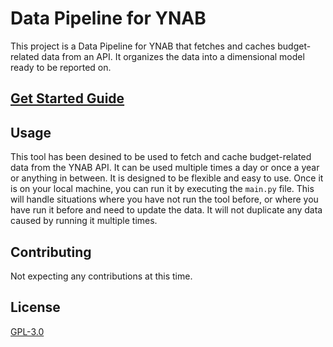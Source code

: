 # Data Pipeline for YNAB

This project is a Data Pipeline for YNAB that fetches and caches budget-related data from an API. It organizes the data into a dimensional model ready to be reported on.

## [Get Started Guide](docs/Get_Started.md)

## Usage

This tool has been desined to be used to fetch and cache budget-related data from the YNAB API. It can be used multiple times a day or once a year or anything in between. It is designed to be flexible and easy to use.
Once it is on your local machine, you can run it by executing the `main.py` file. This will handle situations where you have not run the tool before, or where you have run it before and need to update the data. It will not duplicate any data caused by running it multiple times.

## Contributing

Not expecting any contributions at this time.

## License

[GPL-3.0](https://choosealicense.com/licenses/gpl-3.0/)
